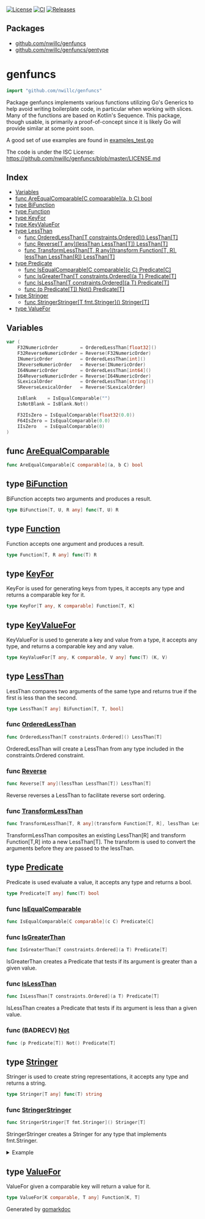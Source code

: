 <!-- Code generated by gomarkdoc. DO NOT EDIT -->

[![License](https://img.shields.io/github/license/nwillc/genfuncs.svg)](https://tldrlegal.com/license/-isc-license)
[![CI](https://github.com/nwillc/genfuncs/workflows/Go/badge.svg)](https://github.com/nwillc/genfuncs/actions/workflows/go.yml)
[![Releases](https://img.shields.io/github/tag/nwillc/genfuncs.svg)](https://github.com/nwillc/genfuncs/tags)

## Packages

- [github.com/nwillc/genfuncs](https://github.com/nwillc/genfuncs)
- [github.com/nwillc/genfuncs/gentype](https://github.com/nwillc/genfuncs/gentype)

# genfuncs

```go
import "github.com/nwillc/genfuncs"
```

Package genfuncs implements various functions utilizing Go's Generics to help avoid writing boilerplate code\, in particular when working with slices\. Many of the functions are based on Kotlin's Sequence\. This package\, though usable\, is primarily a proof\-of\-concept since it is likely Go will provide similar at some point soon\.

A good set of use examples are found in [examples_test.go](./examples_test.go)

The code is under the ISC License: https://github.com/nwillc/genfuncs/blob/master/LICENSE.md

## Index

- [Variables](<#variables>)
- [func AreEqualComparable[C comparable](a, b C) bool](<#func-areequalcomparable>)
- [type BiFunction](<#type-bifunction>)
- [type Function](<#type-function>)
- [type KeyFor](<#type-keyfor>)
- [type KeyValueFor](<#type-keyvaluefor>)
- [type LessThan](<#type-lessthan>)
  - [func OrderedLessThan[T constraints.Ordered]\(\) LessThan[T]](<#func-orderedlessthan>)
  - [func Reverse[T any](lessThan LessThan[T]) LessThan[T]](<#func-reverse>)
  - [func TransformLessThan[T, R any](transform Function[T, R], lessThan LessThan[R]) LessThan[T]](<#func-transformlessthan>)
- [type Predicate](<#type-predicate>)
  - [func IsEqualComparable[C comparable](c C) Predicate[C]](<#func-isequalcomparable>)
  - [func IsGreaterThan[T constraints.Ordered](a T) Predicate[T]](<#func-isgreaterthan>)
  - [func IsLessThan[T constraints.Ordered](a T) Predicate[T]](<#func-islessthan>)
  - [func (p Predicate[T]) Not() Predicate[T]](<#func-badrecv-not>)
- [type Stringer](<#type-stringer>)
  - [func StringerStringer[T fmt.Stringer]\(\) Stringer[T]](<#func-stringerstringer>)
- [type ValueFor](<#type-valuefor>)


## Variables

```go
var (
    F32NumericOrder        = OrderedLessThan[float32]()
    F32ReverseNumericOrder = Reverse(F32NumericOrder)
    INumericOrder          = OrderedLessThan[int]()
    IReverseNumericOrder   = Reverse(INumericOrder)
    I64NumericOrder        = OrderedLessThan[int64]()
    I64ReverseNumericOrder = Reverse(I64NumericOrder)
    SLexicalOrder          = OrderedLessThan[string]()
    SReverseLexicalOrder   = Reverse(SLexicalOrder)

    IsBlank    = IsEqualComparable("")
    IsNotBlank = IsBlank.Not()

    F32IsZero = IsEqualComparable(float32(0.0))
    F64IsZero = IsEqualComparable(0.0)
    IIsZero   = IsEqualComparable(0)
)
```

## func [AreEqualComparable](<https://github.com/nwillc/genfuncs/blob/master/dry.go#L45>)

```go
func AreEqualComparable[C comparable](a, b C) bool
```

## type [BiFunction](<https://github.com/nwillc/genfuncs/blob/master/function_types.go#L25>)

BiFunction accepts two arguments and produces a result\.

```go
type BiFunction[T, U, R any] func(T, U) R
```

## type [Function](<https://github.com/nwillc/genfuncs/blob/master/function_types.go#L31>)

Function accepts one argument and produces a result\.

```go
type Function[T, R any] func(T) R
```

## type [KeyFor](<https://github.com/nwillc/genfuncs/blob/master/function_types.go#L34>)

KeyFor is used for generating keys from types\, it accepts any type and returns a comparable key for it\.

```go
type KeyFor[T any, K comparable] Function[T, K]
```

## type [KeyValueFor](<https://github.com/nwillc/genfuncs/blob/master/function_types.go#L38>)

KeyValueFor is used to generate a key and value from a type\, it accepts any type\, and returns a comparable key and any value\.

```go
type KeyValueFor[T any, K comparable, V any] func(T) (K, V)
```

## type [LessThan](<https://github.com/nwillc/genfuncs/blob/master/function_types.go#L28>)

LessThan compares two arguments of the same type and returns true if the first is less than the second\.

```go
type LessThan[T any] BiFunction[T, T, bool]
```

### func [OrderedLessThan](<https://github.com/nwillc/genfuncs/blob/master/function_types.go#L58>)

```go
func OrderedLessThan[T constraints.Ordered]() LessThan[T]
```

OrderedLessThan will create a LessThan from any type included in the constraints\.Ordered constraint\.

### func [Reverse](<https://github.com/nwillc/genfuncs/blob/master/function_types.go#L65>)

```go
func Reverse[T any](lessThan LessThan[T]) LessThan[T]
```

Reverse reverses a LessThan to facilitate reverse sort ordering\.

### func [TransformLessThan](<https://github.com/nwillc/genfuncs/blob/master/function_types.go#L76>)

```go
func TransformLessThan[T, R any](transform Function[T, R], lessThan LessThan[R]) LessThan[T]
```

TransformLessThan composites an existing LessThan\[R\] and transform Function\[T\,R\] into a new LessThan\[T\]\. The transform is used to convert the arguments before they are passed to the lessThan\.

## type [Predicate](<https://github.com/nwillc/genfuncs/blob/master/function_types.go#L41>)

Predicate is used evaluate a value\, it accepts any type and returns a bool\.

```go
type Predicate[T any] func(T) bool
```

### func [IsEqualComparable](<https://github.com/nwillc/genfuncs/blob/master/dry.go#L41>)

```go
func IsEqualComparable[C comparable](c C) Predicate[C]
```

### func [IsGreaterThan](<https://github.com/nwillc/genfuncs/blob/master/function_types.go#L49>)

```go
func IsGreaterThan[T constraints.Ordered](a T) Predicate[T]
```

IsGreaterThan creates a Predicate that tests if its argument is greater than a given value\.

### func [IsLessThan](<https://github.com/nwillc/genfuncs/blob/master/function_types.go#L46>)

```go
func IsLessThan[T constraints.Ordered](a T) Predicate[T]
```

IsLessThan creates a Predicate that tests if its argument is less than a given value\.

### func \(BADRECV\) [Not](<https://github.com/nwillc/genfuncs/blob/master/function_types.go#L43>)

```go
func (p Predicate[T]) Not() Predicate[T]
```

## type [Stringer](<https://github.com/nwillc/genfuncs/blob/master/function_types.go#L52>)

Stringer is used to create string representations\, it accepts any type and returns a string\.

```go
type Stringer[T any] func(T) string
```

### func [StringerStringer](<https://github.com/nwillc/genfuncs/blob/master/function_types.go#L70>)

```go
func StringerStringer[T fmt.Stringer]() Stringer[T]
```

StringerStringer creates a Stringer for any type that implements fmt\.Stringer\.

<details><summary>Example</summary>
<p>

```go
package main

import (
	"fmt"
	"github.com/nwillc/genfuncs"
	"time"
)

func main() {
	var epoch time.Time
	fmt.Println(epoch.String()) // 0001-01-01 00:00:00 +0000 UTC
	stringer := genfuncs.StringerStringer[time.Time]()
	fmt.Println(stringer(epoch)) // 0001-01-01 00:00:00 +0000 UTC
}
```

</p>
</details>

## type [ValueFor](<https://github.com/nwillc/genfuncs/blob/master/function_types.go#L55>)

ValueFor given a comparable key will return a value for it\.

```go
type ValueFor[K comparable, T any] Function[K, T]
```



Generated by [gomarkdoc](<https://github.com/princjef/gomarkdoc>)
